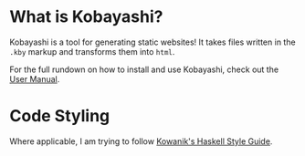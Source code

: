 # What is Kobayashi?

Kobayashi is a tool for generating static websites! It takes files written in the `.kby`
markup and transforms them into `html`.

For the full rundown on how to install and use Kobayashi, check out the [User Manual](https://jameshurd.net/projects/kobayashi/manual/).

# Code Styling

Where applicable, I am trying to follow [Kowanik's Haskell Style Guide](https://kowainik.github.io/posts/2019-02-06-style-guide).

